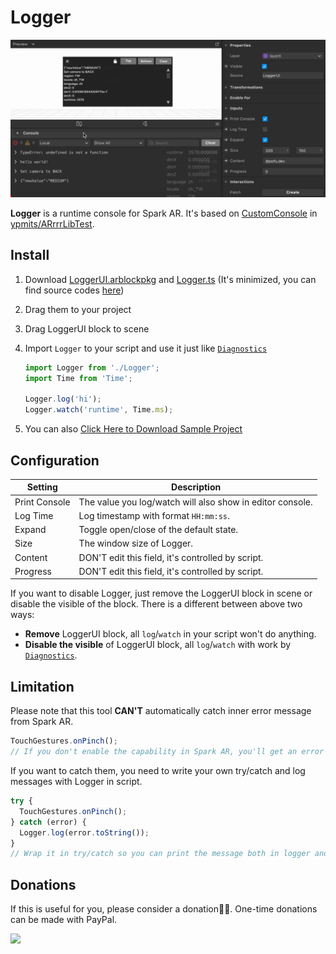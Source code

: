 # Logger

**![index](README.assets/index.gif)**

**Logger** is a runtime console for Spark AR. It's based on [CustomConsole](https://github.com/ypmits/ARrrrLibTest/tree/master/scripts/CustomConsole) in [ypmits/ARrrrLibTest](https://github.com/ypmits/ARrrrLibTest).



## Install

1. Download [LoggerUI.arblockpkg](https://github.com/pofulu/sparkar-logger/releases/latest/download/LoggerUI.arblockpkg) and [Logger.ts](https://github.com/pofulu/sparkar-logger/releases/latest/download/Logger.ts) (It's minimized, you can find source codes [here]( https://github.com/pofulu/sparkar-logger/tree/main/LoggerDemo/scripts))

2. Drag them to your project

3. Drag LoggerUI block to scene

4. Import `Logger` to your script and use it just like [`Diagnostics`](https://sparkar.facebook.com/ar-studio/learn/reference/classes/diagnosticsmodule#example)

   ```typescript
   import Logger from './Logger';
   import Time from 'Time';
   
   Logger.log('hi');
   Logger.watch('runtime', Time.ms);

5. You can also [Click Here to Download Sample Project](https://github.com/pofulu/sparkar-logger/releases/latest/download/LoggerDemo.arprojpkg)



## Configuration

| Setting       | Description                                               |
| ------------- | --------------------------------------------------------- |
| Print Console | The value you log/watch will also show in editor console. |
| Log Time      | Log timestamp with format `HH:mm:ss`.                     |
| Expand        | Toggle open/close of the default state.                   |
| Size          | The window size of Logger.                                |
| Content       | DON'T edit this field, it's controlled by script.         |
| Progress      | DON'T edit this field, it's controlled by script.         |

If you want to disable Logger, just remove the LoggerUI block in scene or disable the visible of the block. There is a different between above two ways:

- **Remove** LoggerUI block, all `log`/`watch` in your script won't do anything.
- **Disable the visible** of LoggerUI block, all `log`/`watch` with work by [`Diagnostics`](https://sparkar.facebook.com/ar-studio/learn/reference/classes/diagnosticsmodule#example).



## Limitation

Please note that this tool **CAN'T** automatically catch inner error message from Spark AR. 

```javascript
TouchGestures.onPinch();
// If you don't enable the capability in Spark AR, you'll get an error in console but no message in Logger
```

If you want to catch them, you need to write your own try/catch and log messages with Logger in script.

```javascript
try {
  TouchGestures.onPinch();
} catch (error) {
  Logger.log(error.toString());
}
// Wrap it in try/catch so you can print the message both in logger and console.
```



## Donations

If this is useful for you, please consider a donation🙏🏼. One-time donations can be made with PayPal.

[![](https://www.paypalobjects.com/en_US/i/btn/btn_donateCC_LG.gif)](https://www.paypal.com/cgi-bin/webscr?cmd=_s-xclick&hosted_button_id=HW99ESSALJZ36)

